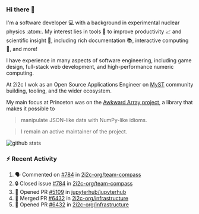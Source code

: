 ### Hi there 👋 

I'm a software developer 💻 with a background in experimental nuclear physics :atom:. My interest lies in tools :wrench: to improve productivity :chart_with_upwards_trend: and scientific insight :telescope:, including rich documentation 📚, interactive computing 🧮, and more! 

I have experience in many aspects of software engineering, including game design, full-stack web development, and high-performance numeric computing. 

At 2i2c I wok as an Open Source Applications Engineer on [MyST](https://github.com/jupyter-book/mystmd) community building, tooling, and the wider ecosystem. 

My main focus at Princeton was on the [Awkward Array project](awkward-array.org/), a library that makes it possible to 
> manipulate JSON-like data with NumPy-like idioms.

> I remain an active maintainer of the project. 

![github stats](https://github-readme-stats.vercel.app/api?username=agoose77&show_icons=true&hide_rank=true&hide_title=true&bg_color=30,e76445,904e95&text_color=efe3ec&icon_color=efe3ec)
<!--
**agoose77/agoose77** is a ✨ _special_ ✨ repository because its `README.md` (this file) appears on your GitHub profile.

Here are some ideas to get you started:

- 🔭 I’m currently working on ...
- 🌱 I’m currently learning ...
- 👯 I’m looking to collaborate on ...
- 🤔 I’m looking for help with ...
- 💬 Ask me about ...
- 📫 How to reach me: ...
- 😄 Pronouns: ...
- ⚡ Fun fact: ...
-->

### :zap: Recent Activity

<!--START_SECTION:activity-->
1. 🗣 Commented on [#784](https://github.com/2i2c-org/team-compass/issues/784#issuecomment-3108800174) in [2i2c-org/team-compass](https://github.com/2i2c-org/team-compass)
2. 🔒 Closed issue [#784](https://github.com/2i2c-org/team-compass/issues/784) in [2i2c-org/team-compass](https://github.com/2i2c-org/team-compass)
3. 💪 Opened PR [#5109](https://github.com/jupyterhub/jupyterhub/pull/5109) in [jupyterhub/jupyterhub](https://github.com/jupyterhub/jupyterhub)
4. 🎉 Merged PR [#6432](https://github.com/2i2c-org/infrastructure/pull/6432) in [2i2c-org/infrastructure](https://github.com/2i2c-org/infrastructure)
5. 💪 Opened PR [#6432](https://github.com/2i2c-org/infrastructure/pull/6432) in [2i2c-org/infrastructure](https://github.com/2i2c-org/infrastructure)
<!--END_SECTION:activity-->
